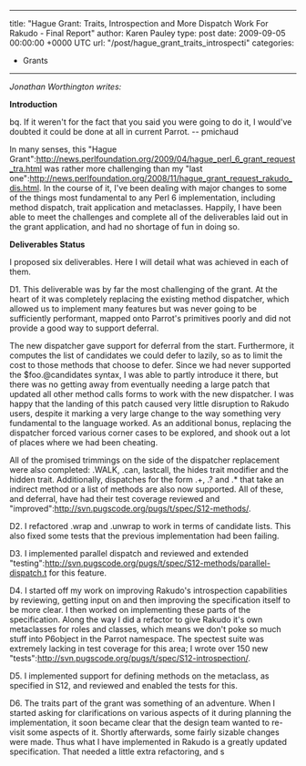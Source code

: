 
---
title: "Hague Grant: Traits, Introspection and More Dispatch Work For Rakudo - Final Report"
author: Karen Pauley
type: post
date: 2009-09-05 00:00:00 +0000 UTC
url: "/post/hague_grant_traits_introspecti"
categories:
 - Grants

---

_Jonathan Worthington writes:_

**Introduction**

bq.   If it weren't for the fact that you said you were going to do it,
  I would've doubted it could be done at all in current Parrot.
    -- pmichaud

In many senses, this "Hague Grant":http://news.perlfoundation.org/2009/04/hague_perl_6_grant_request_tra.html was rather more challenging than my "last one":http://news.perlfoundation.org/2008/11/hague_grant_request_rakudo_dis.html. In the course of it, I've been dealing with major changes to some of the things most fundamental to any Perl 6 implementation, including method dispatch, trait application and metaclasses. Happily, I have been able to meet the challenges and complete all of the deliverables laid out in the grant application, and had no shortage of fun in doing so.

**Deliverables Status**

I proposed six deliverables. Here I will detail what was achieved in each of them.

D1. This deliverable was by far the most challenging of the grant. At the heart of it was completely replacing the existing method dispatcher, which allowed us to implement many features but was never going to be sufficiently performant, mapped onto Parrot's primitives poorly and did not provide a good way to support deferral.

The new dispatcher gave support for deferral from the start. Furthermore, it computes the list of candidates we could defer to lazily, so as to limit the cost to those methods that choose to defer. Since we had never supported the $foo.@candidates syntax, I was able to partly introduce it there, but there was no getting away from eventually needing a large patch that updated all other method calls forms to work with the new dispatcher. I was happy that the landing of this patch caused very little disruption to Rakudo users, despite it marking a very large change to the way something very fundamental to the language worked. As an additional bonus, replacing the dispatcher forced various corner cases to be explored, and shook out a lot of places where we had been cheating.

All of the promised trimmings on the side of the dispatcher replacement were also completed: .WALK, .can, lastcall, the hides trait modifier and the hidden trait. Additionally, dispatches for the form .+, .? and .* that take an indirect method or a list of methods are also now supported. All of these, and deferral, have had their test coverage reviewed and "improved":http://svn.pugscode.org/pugs/t/spec/S12-methods/.

D2. I refactored .wrap and .unwrap to work in terms of candidate lists. This also fixed some tests that the previous implementation had been failing.

D3. I implemented parallel dispatch and reviewed and extended "testing":http://svn.pugscode.org/pugs/t/spec/S12-methods/parallel-dispatch.t for this feature.

D4. I started off my work on improving Rakudo's introspection capabilities by reviewing, getting input on and then improving the specification itself to be more clear. I then worked on implementing these parts of the specification. Along the way I did a refactor to give Rakudo it's own metaclasses for roles and classes, which means we don't poke so much stuff into P6object in the Parrot namespace. The spectest suite was extremely lacking in test coverage for this area; I wrote over 150 new "tests":http://svn.pugscode.org/pugs/t/spec/S12-introspection/.

D5. I implemented support for defining methods on the metaclass, as specified in S12, and reviewed and enabled the tests for this.

D6. The traits part of the grant was something of an adventure. When I started asking for clarifications on various aspects of it during planning the implementation, it soon became clear that the design team wanted to re-visit some aspects of it. Shortly afterwards, some fairly sizable changes were made. Thus what I have implemented in Rakudo is a greatly updated specification. That needed a little extra refactoring, and s